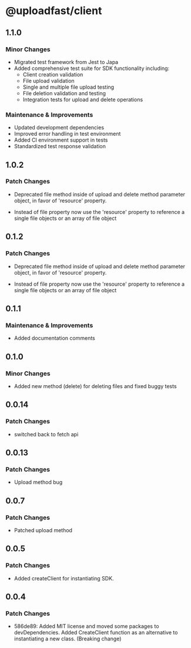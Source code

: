 # @uploadfast/client

## 1.1.0

### Minor Changes

- Migrated test framework from Jest to Japa
- Added comprehensive test suite for SDK functionality including:
  - Client creation validation
  - File upload validation
  - Single and multiple file upload testing
  - File deletion validation and testing
  - Integration tests for upload and delete operations

### Maintenance & Improvements

- Updated development dependencies
- Improved error handling in test environment
- Added CI environment support in tests
- Standardized test response validation

## 1.0.2

### Patch Changes

- Deprecated file method inside of upload and delete method parameter object, in favor of 'resource'
  property.

- Instead of file property now use the 'resource' property to reference a single file objects or an
  array of file object

## 0.1.2

### Patch Changes

- Deprecated file method inside of upload and delete method parameter object, in favor of 'resource'
  property.

- Instead of file property now use the 'resource' property to reference a single file objects or an
  array of file object

## 0.1.1

### Maintenance & Improvements

- Added documentation comments

## 0.1.0

### Minor Changes

- Added new method (delete) for deleting files and fixed buggy tests

## 0.0.14

### Patch Changes

- switched back to fetch api

## 0.0.13

### Patch Changes

- Upload method bug

## 0.0.7

### Patch Changes

- Patched upload method

## 0.0.5

### Patch Changes

- Added createClient for instantiating SDK.

## 0.0.4

### Patch Changes

- 586de89: Added MIT license and moved some packages to devDependencies. Added CreateClient function
  as an alternative to instantiating a new class. (Breaking change)
